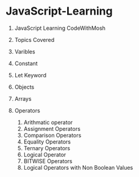 # JavaScript-Learning

1. JavaScript Learning CodeWithMosh
2. Topics Covered
3. Varibles
4. Constant
5. Let Keyword
6. Objects
7. Arrays

8. Operators
   1. Arithmatic operator
   2. Assignment Operators
   3. Comparison Operators
   4. Equality Operators
   5. Ternary Operators
   6. Logical Operator
   7. BITWISE Operators
   8. Logical Operators with Non Boolean Values
